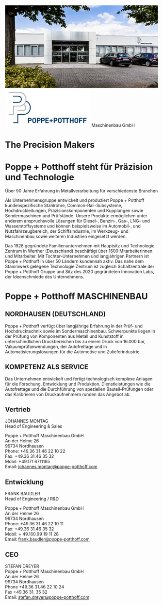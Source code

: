 ![P+P logo](https://github.com/Poppe-Potthoff-Maschinenbau-GmbH/.github/blob/main/PP_Maschinenbau_GmbH_01.jpg?raw=true)
![P+P logo](https://github.com/Poppe-Potthoff-Maschinenbau-GmbH/.github/blob/main/Poppe-Logo.jpg?raw=true) Maschinenbau GmbH

# The Precision Makers
# Poppe + Potthoff steht für Präzision und Technologie
Über 90 Jahre Erfahrung in Metallverarbeitung für verschiedenste Branchen

Als Unternehmensgruppe entwickelt und produziert Poppe + Potthoff kundenspezifische Stahlrohre, Common-Rail-Subsysteme, Hochdruckleitungen, Präzisionskomponenten und Kupplungen sowie Sondermaschinen und Prüfstände. Unsere Produkte ermöglichen unter anderem anspruchsvolle Lösungen für Diesel-, Benzin-, Gas-, LNG- und Wasserstoffsysteme und können beispielsweise im Automobil-, und Nutzfahrzeugbereich, der Schiffsindustrie, im Werkzeug- und Maschinenbau sowie weiteren Industrien eingesetzt werden.

Das 1928 gegründete Familienunternehmen mit Hauptsitz und Technologie Zentrum in Werther (Deutschland) beschäftigt über 1600 Mitarbeiterinnen und Mitarbeiter. Mit Tochter-Unternehmen und langjährigen Partnern ist Poppe + Potthoff in über 50 Ländern kundennah aktiv. Das nahe dem Stammwerk gelegene Technologie Zentrum ist zugleich Schaltzentrale der Poppe + Potthoff Gruppe und Sitz des 2020 gegründeten Innovation Labs, der Ideenschmiede des Unternehmens.

# Poppe + Potthoff MASCHINENBAU
## NORDHAUSEN (DEUTSCHLAND)
Poppe + Potthoff verfügt über langjährige Erfahrung in der Prüf- und Hochdrucktechnik sowie im Sondermaschinenbau. Schwerpunkte liegen in der Prüfung von Komponenten aus Metall und Kunststoff in unterschiedlichen Druckbereichen bis zu einem Druck von 16.000 bar, Vakuumprüfanwendungen, der Autofrettage und in Automatisierungslösungen für die Automotive und Zulieferindustrie.

## KOMPETENZ ALS SERVICE
Das Unternehmen entwickelt und fertigt technologisch komplexe Anlagen für die Forschung, Entwicklung und Produktion. Dienstleistungen wie die Autofrettage und die Durchführung von speziellen Bauteil-Prüfungen oder das Kalibrieren von Druckaufnehmern runden das Angebot ab.

## Vertrieb
JOHANNES MONTAG  
Head of Engineering & Sales

Poppe + Potthoff Maschinenbau GmbH  
An der Helme 26  
99734 Nordhausen  
Phone: +49.36 31.46 22 10 22  
Fax: +49.36 31.46 35 32  
Mobil: +49.171 6711165  
Email: johannes.montag@poppe-potthoff.com  

## Entwicklung
FRANK BAUDLER  
Head of Engineering / R&D

Poppe + Potthoff Maschinenbau GmbH  
An der Helme 26  
99734 Nordhausen  
Phone: +49.36 31.46 22 10 11  
Fax: +49.36 31.46 35 32  
Mobil: + 49.160.99 19 11 28  
Email: frank.baudler@poppe-potthoff.com

## CEO
STEFAN DREYER  
Poppe + Potthoff Maschinenbau GmbH  
An der Helme 26  
99734 Nordhausen  
Phone +49.36 31.46 22 10 24  
Fax +49.36 31. 35 32  
Email: stefan.dreyer@poppe-potthoff.com
